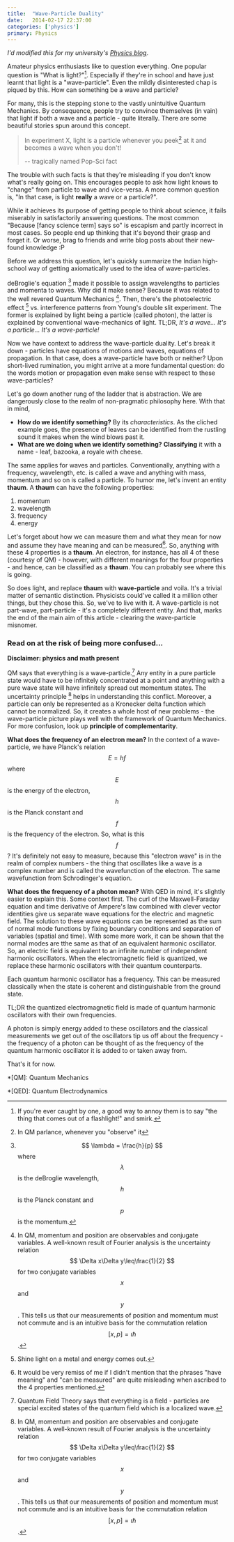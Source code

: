 ```yaml
---
title:  "Wave-Particle Duality"
date:   2014-02-17 22:37:00
categories: ['physics']
primary: Physics
---
```

<script type="text/javascript" src="https://cdn.mathjax.org/mathjax/latest/MathJax.js?config=TeX-AMS_HTML"></script>
_I'd modified this for my university's [Physics blog](https://physociety.wordpress.com/2014/02/17/its-a-wave-its-a-particle-its-a-wave-particle/)_.

Amateur physics enthusiasts like to question everything. One popular question is "What is light?"[^1]. Especially if they're in school and have just learnt that light is a "wave-particle". Even the mildly disinterested chap is piqued by this. How can something be a wave and particle?

For many, this is the stepping stone to the vastly unintuitive Quantum Mechanics. By consequence, people try to convince themselves (in vain) that light if both a wave and a particle - quite literally. There are some beautiful stories spun around this concept. 

> In experiment X, light is a particle whenever you peek[^2] at it and becomes a wave when you don't!
>
>    -- tragically named Pop-Sci fact

The trouble with such facts is that they're misleading if you don't know what's really going on. This encourages people to ask how light knows to "change" from particle to wave and vice-versa. A more common question is, "In that case, is light **really** a wave or a particle?".

While it achieves its purpose of getting people to think about science, it fails miserably in satisfactorily answering questions. The most common "Because [fancy science term] says so" is escapism and partly incorrect in most cases. So people end up thinking that it's beyond their grasp and forget it. Or worse, brag to friends and write blog posts about their new-found knowledge :P

Before we address this question, let's quickly summarize the Indian high-school way of getting axiomatically used to the idea of wave-particles. 

deBroglie's equation [^3] made it possible to assign wavelengths to particles and momenta to waves. Why did it make sense? Because it was related to the well revered Quantum Mechanics [^4]. Then, there's the photoelectric effect [^5] vs. interference patterns from Young's double slit experiment. The former is explained by light being a particle (called photon), the latter is explained by conventional wave-mechanics of light. TL;DR, _It's a wave... It's a particle... It's a wave-particle!_

Now we have context to address the wave-particle duality. Let's break it down - particles have equations of motions and waves, equations of propagation. In that case, does a wave-particle have both or neither? Upon short-lived rumination, you might arrive at a more fundamental question: do the words motion or propagation even make sense with respect to these wave-particles?

Let's go down another rung of the ladder that is abstraction. We are dangerously close to the realm of non-pragmatic philosophy here. With that in mind, 

- **How do we identify something?** By its _characteristics_. As the cliched example goes, the presence of leaves can be identified from the rustling sound it makes when the wind blows past it. 
- **What are we doing when we identify something?** __Classifying__ it with a name - leaf, bazooka, a royale with cheese. 

The same applies for waves and particles. Conventionally, anything with a frequency, wavelength, etc. is called a wave and anything with mass, momentum and so on is called a particle. To humor me, let's invent an entity __thaum__. A __thaum__ can have the following properties:

1. momentum
2. wavelength
3. frequency
4. energy

Let's forget about how we can measure them and what they mean for now and assume they have meaning and can be measured[^6]. So, anything with these 4 properties is a __thaum__. An electron, for instance, has all 4 of these (courtesy of QM) - however, with different meanings for the four properties - and hence, can be classified as a __thaum__. You can probably see where this is going.

So does light, and replace __thaum__ with __wave-particle__ and voila. It's a trivial matter of semantic distinction. Physicists could've called it a million other things, but they chose this. So, we've to live with it. A wave-particle is not part-wave, part-particle - it's a completely different entity. And that, marks the end of the main aim of this article - clearing the wave-particle misnomer. 

### Read on at the risk of being more confused...
__Disclaimer: physics and math present__

QM says that everything is a wave-particle.[^7] Any entity in a pure particle state would have to be infinitely concentrated at a point and anything with a pure wave state will have infinitely spread out momentum states. The uncertainty principle [^4] helps in understanding this conflict. Moreover, a particle can only be represented as a Kronecker delta function which cannot be normalized. So, it creates a whole host of new problems - the wave-particle picture plays well with the framework of Quantum Mechanics. For more confusion, look up __principle of complementarity__.

**What does the frequency of an electron mean?** In the context of a wave-particle, we have Planck's relation $$ E = hf $$ where $$ E $$ is the energy of the electron, $$ h $$ is the Planck constant and $$ f $$ is the frequency of the electron. So, what is this $$ f $$? It's definitely not easy to measure, because this "electron wave" is in the realm of complex numbers - the thing that oscillates like a wave is a complex number and is called the wavefunction of the electron. The same wavefunction from Schrodinger's equation.

**What does the frequency of a photon mean?** With QED in mind, it's slightly easier to explain this. Some context first. The curl of the Maxwell-Faraday equation and time derivative of Ampere's law combined with clever vector identities give us separate wave equations for the electric and magnetic field. The solution to these wave equations can be represented as the sum of normal mode functions by fixing boundary conditions and separation of variables (spatial and time). With some more work, it can be shown that the normal modes are tthe same as that of an equivalent harmonic oscillator. So, an electric field is equivalent to an infinite number of independent harmonic oscillators. When the electromagnetic field is quantized, we replace these harmonic oscillators with their quantum counterparts.

Each quantum harmonic oscillator has a frequency. This can be measured classically when the state is coherent and distinguishable from the ground state. 

TL;DR the quantized electromagnetic field is made of quantum harmonic oscillators with their own frequencies. 

A photon is simply energy added to these oscillators and the classical measurements we get out of the oscillators tip us off about the frequency - the frequency of a photon can be thought of as the frequency of the quantum harmonic oscillator it is added to or taken away from.

That's it for now.

[^1]: If you're ever caught by one, a good way to annoy them is to say "the thing that comes out of a flashlight!" and smirk.

[^2]: In QM parlance, whenever you "observe" it

[^3]: $$ \lambda = \frac{h}{p} $$ where $$ \lambda $$ is the deBroglie wavelength, $$ h $$ is the Planck constant and $$ p $$ is the momentum. 

[^4]: In QM, momentum and position are observables and conjugate variables. A well-known result of Fourier analysis is the uncertainty relation $$ \Delta x\Delta y\leq\frac{1}{2} $$ for two conjugate variables $$ x $$ and $$ y $$. This tells us that our measurements of position and momentum must not commute and is an intuitive basis for the commutation relation $$ [x,p]=\iota\hbar $$.

[^5]: Shine light on a metal and energy comes out.

[^6]: It would be very remiss of me if I didn't mention that the phrases "have meaning" and "can be measured" are quite misleading when ascribed to the 4 properties mentioned.

[^7]: Quantum Field Theory says that everything is a field - particles are special excited states of the quantum field which is a localized wave. 

*[QM]: Quantum Mechanics

*[QED]: Quantum Electrodynamics